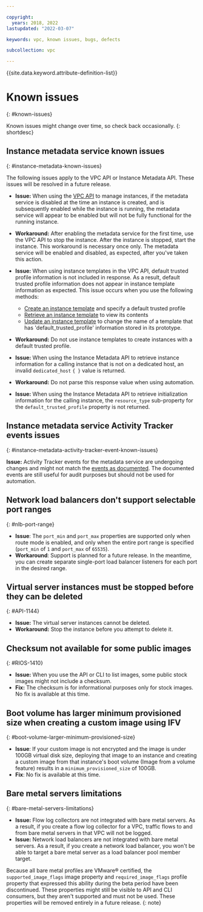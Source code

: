 ```yaml
---

copyright:
  years: 2018, 2022
lastupdated: "2022-03-07"

keywords: vpc, known issues, bugs, defects

subcollection: vpc

---
```


{{site.data.keyword.attribute-definition-list}}

# Known issues
{: #known-issues}

Known issues might change over time, so check back occasionally.
{: shortdesc}

## Instance metadata service known issues
{: #instance-metadata-known-issues}

The following issues apply to the VPC API or Instance Metadata API. These issues will be resolved in a future release.

- **Issue:** When using the [VPC API](/apidocs/vpc) to manage instances, if the metadata service is disabled at the time an instance is created, and is subsequently enabled while the instance is running, the metadata service will appear to be enabled but will not be fully functional for the running instance.

- **Workaround:** After enabling the metadata service for the first time, use the VPC API to stop the instance. After the instance is stopped, start the instance. This workaround is necessary once only. The metadata service will be enabled and disabled, as expected, after you've taken this action.

- **Issue:** When using instance templates in the VPC API, default trusted profile information is not included in response. As a result, default trusted profile information does not appear in instance template information as expected. This issue occurs when you use the following methods:

   - [Create an instance template](/apidocs/vpc#create-instance-template) and specify a default trusted profile
   - [Retrieve an instance template](/apidocs/vpc#get-instance-template) to view its contents
   - [Update an instance template](/apidocs/vpc#update-instance-template) to change the name of a template that has 'default_trusted_profile' information stored in its prototype.

- **Workaround:** Do not use instance templates to create instances with a default trusted profile.

- **Issue:** When using the Instance Metadata API to retrieve instance information for a calling instance that is not on a dedicated host, an invalid `dedicated_host` `{ }` value is returned.

- **Workaround:** Do not parse this response value when using automation.

- **Issue:** When using the Instance Metadata API to retrieve initialization information for the calling instance, the `resource_type` sub-property for the `default_trusted_profile` property is not returned.

## Instance metadata service Activity Tracker events issues
{: #instance-metadata-activity-tracker-event-known-issues}

**Issue:** Activity Tracker events for the metadata service are undergoing changes and might not match the [events as documented](https://test.cloud.ibm.com/docs/vpc?topic=vpc-at-events#events-metadata). The documented events are still useful for audit purposes but should not be used for automation.

## Network load balancers don't support selectable port ranges
{: #nlb-port-range}

- **Issue**:  The `port_min` and `port_max` properties are supported only when route mode is enabled, and only when the entire port range is specified (`port_min` of `1` and `port_max` of `65535`). 
- **Workaround**: Support is planned for a future release.  In the meantime, you can create separate single-port load balancer listeners for each port in the desired range.

## Virtual server instances must be stopped before they can be deleted
{: #API-1144}

- **Issue:** The virtual server instances cannot be deleted.
- **Workaround:** Stop the instance before you attempt to delete it.

## Checksum not available for some public images
{: #RIOS-1410}

- **Issue:** When you use the API or CLI to list images, some public stock images might not include a checksum. 
- **Fix:** The checksum is for informational purposes only for stock images. No fix is available at this time. 

## Boot volume has larger minimum provisioned size when creating a custom image using IFV 
{: #boot-volume-larger-minimum-provisioned-size}

- **Issue**: If your custom image is not encrypted and the image is under 100GB virtual disk size, deploying that image to an instance and creating a custom image from that instance's boot volume (Image from a volume feature) results in a `minimum_provisioned_size` of 100GB.
- **Fix**: No fix is available at this time.

## Bare metal servers limitations
{: #bare-metal-servers-limitations}

- **Issue:** Flow log collectors are not integrated with bare metal servers. As a result, if you create a flow log collector for a VPC, traffic flows to and from bare metal servers in that VPC will not be logged.
- **Issue:** Network load balancers are not integrated with bare metal servers. As a result, if you create a network load balancer, you won't be able to target a bare metal server as a load balancer pool member target.

Because all bare metal profiles are VMware&reg; certified, the `supported_image_flags` image property and `required_image_flags` profile property that expressed this ability during the beta period have been discontinued. These properties might still be visible to API and CLI consumers, but they aren't supported and must not be used. These properties will be removed entirely in a future release.
{: note}
